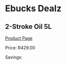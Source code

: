 
# Ebucks Dealz
## 2-Stroke Oil 5L
[Product Page](https://www.ebucks.com/web/shop/productSelected.do?prodId=1200604804&catId=370101825)

Price: R429.00

Savings: 


	